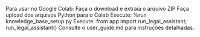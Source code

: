 Para usar no Google Colab:
Faça o download e extraia o arquivo ZIP
Faça upload dos arquivos Python para o Colab
Execute: %run knowledge_base_setup.py
Execute: from app import run_legal_assistant; run_legal_assistant()
Consulte o user_guide.md para instruções detalhadas.
